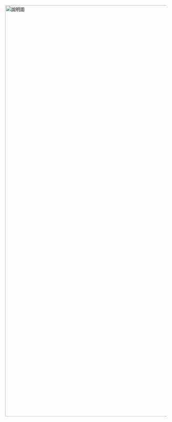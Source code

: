 <img width="2346" height="1280" alt="說明圖" src="https://github.com/user-attachments/assets/7692c8d5-e0f9-468f-b768-3aa11542f333" />
